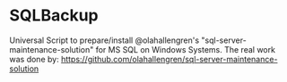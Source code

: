 # SQLBackup
Universal Script to prepare/install @olahallengren's "sql-server-maintenance-solution" for MS SQL on Windows Systems. The real work was done by: https://github.com/olahallengren/sql-server-maintenance-solution 
